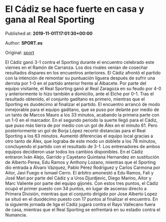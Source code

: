 
# El Cádiz se hace fuerte en casa y gana al Real Sporting

Published at: **2019-11-01T17:01:30+00:00**

Author: **SPORT.es**

Original: [sport](https://www.sport.es/es/noticias/segunda-division/el-cadiz-se-hace-fuerte-en-casa-y-gana-al-real-sporting-7710619)

El Cádiz ganó 3-1 contra el Sporting durante el encuentro celebrado este viernes en el Ramón de Carranza. Los dos rivales venían de cosechar resultados dispares en los encuentros anteriores. El Cádiz afrontó el partido con la intención de remontar su puntuación liguera después de sufrir una derrota por 1-0 en el partido anterior frente al Albacete. Por parte del equipo visitante, el Real Sporting ganó al Real Zaragoza en su feudo por 4-0 y anteriormente lo hizo también a domicilio, ante el Elche por 0-1. Tras el resultado obtenido, el conjunto gaditano es primero, mientras que el Sporting es duodécimo al finalizar el partido.
El encuentro arrancó de modo inmejorable para el equipo gaditano, que se puso por delante por medio de un tanto de Marcos Mauro a los 33 minutos, acabando la primera parte con un 1-0 en el marcador.
En el segundo periodo la suerte llegó para el Cádiz, que puso más tierra de por medio con un gol de Álex en el minuto 61. Pero posteriormente un gol de Borja López recortó distancias para el Real Sporting a los 63 minutos. Aumentó diferencias el equipo local gracias a otro tanto de Álex, que lograba de este modo un doblete a los 78 minutos, concluyendo el partido con el resultado de 3-1.
Los entrenadores de ambos equipos decidieron usar todos los cambios disponibles. En el Cádiz entraron Iván Alejo, Garrido y Cayetano Quintana Hernandez en sustitución de Alberto Perea, Edu Ramos y Anthony Lozano, mientras que el Sporting dio entrada a Álvaro Vázquez, Pablo Pérez Rodriguez y Carlos Carmona por Aitor, Javi Fuego e Ismael Cerro.
El árbitro amonestó a Edu Ramos, Fali y José Mari por parte del Cádiz y a Uros Djurdjevic, Diego Marino, Aitor y Marc Valiente por parte del equipo gijonés.
Con estos tres puntos, el Cádiz ocupó el primer puesto con 34 puntos, en lugar de ascenso directo a Primera División, mientras que el conjunto dirigido por Jose Alberto Lopez se situó en el duodécimo puesto con 17 puntos al finalizar el encuentro.
En la siguiente jornada de liga el Cádiz jugará contra el Rayo Vallecano fuera de casa, mientras que el Real Sporting se enfrentará en su estadio contra el Numancia.
